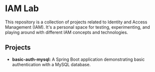 # IAM Lab

This repository is a collection of projects related to Identity and Access Management (IAM). It's a personal space for testing, experimenting, and playing around with different IAM concepts and technologies.

## Projects

*   **basic-auth-mysql:** A Spring Boot application demonstrating basic authentication with a MySQL database.
